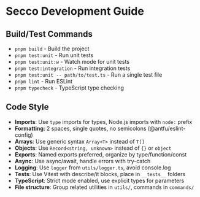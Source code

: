 # Secco Development Guide

## Build/Test Commands
- `pnpm build` - Build the project
- `pnpm test:unit` - Run unit tests
- `pnpm test:unit:w` - Watch mode for unit tests
- `pnpm test:integration` - Run integration tests
- `pnpm test:unit -- path/to/test.ts` - Run a single test file
- `pnpm lint` - Run ESLint
- `pnpm typecheck` - TypeScript type checking

## Code Style
- **Imports**: Use `type` imports for types, Node.js imports with `node:` prefix
- **Formatting**: 2 spaces, single quotes, no semicolons (@antfu/eslint-config)
- **Arrays**: Use generic syntax `Array<T>` instead of `T[]`
- **Objects**: Use `Record<string, unknown>` instead of `{}` or `object`
- **Exports**: Named exports preferred, organize by type/function/const
- **Async**: Use async/await, handle errors with try-catch
- **Logging**: Use `logger` from `utils/logger.ts`, avoid console.log
- **Tests**: Use Vitest with describe/it blocks, place in `__tests__` folders
- **TypeScript**: Strict mode enabled, use explicit types for parameters
- **File structure**: Group related utilities in `utils/`, commands in `commands/`
